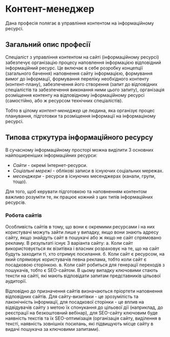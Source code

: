 # Контент-менеджер
Дана професія полягає в управління контентом на інформаційному ресурсі.  
## Загальний опис професії
Спеціаліст з управління контентом на сайті (інформаційному ресурсі) забезпечує організацію процесу наповлення інформацією відповідний інформаційний ресурс. Це включає в себе розробку концепції (загального бачення) наповнення сайту інформацією, формування вимог до інформації, формування переліку необхідного контенту (контент-плану), забезпечення його створення (запит до відповідних спеціалістів та забезпечення виконання ними цього запиту), організація розміщення контенту на відповідному інформаційному ресурсі (самостійно, або ж ресурсом технічних спеціалістів).  
  
Тобто в цілому *контент-менеджер* це людина, яка організує процес планування, підготовки та розміщення інформації на інформаціному ресурсі.

## Типова стркутура інформаційного ресурсу
В сучасному інформаційному просторі можна виділити 3 основних найпоширеніших інформаційних ресурси:
- *Сайти* - окремі Інтернет-ресурси.
- *Соціальні мережі* - облікові записи в існуючих соціальних мережах.
- *месенджери* - ресурси в існуючих месенджерах (канали, групи, тощо).
  
Для того, щоб керувати підготовкою та наповненням контентом важливо розуміти те, як працює кожний з цих типів інформаційних ресурсів.  
### Робота сайтів
Особливість сайтів в тому, що вони є окремими ресурсами і на них користувачі можуть зайти лише у випадку, якщо вони знають адресу сайту, якщо знайдуть сайт в пошукачі або ж якщо не сайт спрямовано рекламу. В результаті існує 3 варіанта сайту: а. Коли сайт використовується як візитівка і власник розраховує на те, що на сайт будуть заходити ті, хто отримує посилання. б. Коли сайт є ресурсом, на який спрямовує користувачів певна реклама, тобто коли сайт є посадковою сторінкою. в. Коли сайт робиться для генерації переходів з пошукачів, тобто є SEO-сайтом. В цьому випадку ключовими стають тексти на сайті, які мають відповідати запитам представників цільової аудиторії.  
  
Відповідно до призначення сайтів визначаються пріортети наповнення відповідних сайтів. Для сайту-визитівки - це зрозумілість та лаконічність інформації, для посадкової сторінки - це вплив на відвідувачів сайту з метою їх спонукання до цільової дії (наприклад, до реєстрації на безкоштовний вебінар), для SEO-сайту ключовим буде наявність текстів та їх SEO-оптимізація (організація сайту, виділення в тексті, наявність зовнішніх посилань, які підвищують місце сайту в видачі пошукача за ключовими запитами).